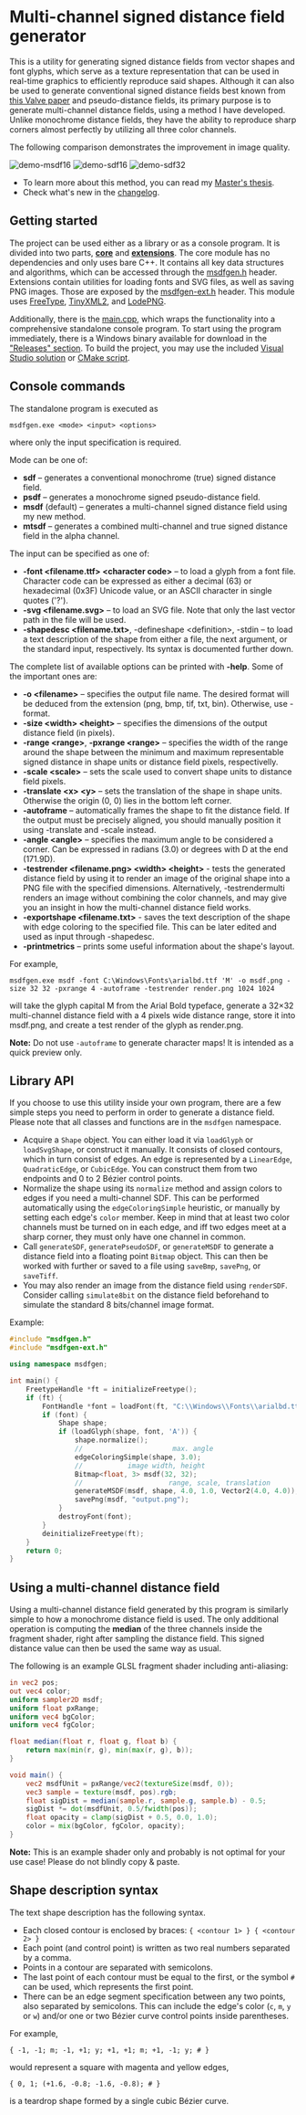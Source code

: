 # Multi-channel signed distance field generator

This is a utility for generating signed distance fields from vector shapes and font glyphs,
which serve as a texture representation that can be used in real-time graphics to efficiently reproduce said shapes.
Although it can also be used to generate conventional signed distance fields best known from
[this Valve paper](https://steamcdn-a.akamaihd.net/apps/valve/2007/SIGGRAPH2007_AlphaTestedMagnification.pdf)
and pseudo-distance fields, its primary purpose is to generate multi-channel distance fields,
using a method I have developed. Unlike monochrome distance fields, they have the ability
to reproduce sharp corners almost perfectly by utilizing all three color channels.

The following comparison demonstrates the improvement in image quality.

![demo-msdf16](https://cloud.githubusercontent.com/assets/18639794/14770355/14cda9f8-0a70-11e6-8346-2bd14b5b832f.png)
![demo-sdf16](https://cloud.githubusercontent.com/assets/18639794/14770360/20c51156-0a70-11e6-8f03-ed7632d07997.png)
![demo-sdf32](https://cloud.githubusercontent.com/assets/18639794/14770361/251a4406-0a70-11e6-95a7-e30e235ac729.png)

- To learn more about this method, you can read my [Master's thesis](https://github.com/Chlumsky/msdfgen/files/3050967/thesis.pdf).
- Check what's new in the [changelog](CHANGELOG.md).

## Getting started

The project can be used either as a library or as a console program. It is divided into two parts, **[core](core)**
and **[extensions](ext)**. The core module has no dependencies and only uses bare C++. It contains all
key data structures and algorithms, which can be accessed through the [msdfgen.h](msdfgen.h) header.
Extensions contain utilities for loading fonts and SVG files, as well as saving PNG images.
Those are exposed by the [msdfgen-ext.h](msdfgen-ext.h) header. This module uses
[FreeType](http://www.freetype.org/),
[TinyXML2](http://www.grinninglizard.com/tinyxml2/),
and [LodePNG](http://lodev.org/lodepng/).

Additionally, there is the [main.cpp](main.cpp), which wraps the functionality into
a comprehensive standalone console program. To start using the program immediately,
there is a Windows binary available for download in the ["Releases" section](https://github.com/Chlumsky/msdfgen/releases).
To build the project, you may use the included [Visual Studio solution](Msdfgen.sln)
or [CMake script](CMakeLists.txt).

## Console commands

The standalone program is executed as
```
msdfgen.exe <mode> <input> <options>
```
where only the input specification is required.

Mode can be one of:
 - **sdf** &ndash; generates a conventional monochrome (true) signed distance field.
 - **psdf** &ndash; generates a monochrome signed pseudo-distance field.
 - **msdf** (default) &ndash; generates a multi-channel signed distance field using my new method.
 - **mtsdf** &ndash; generates a combined multi-channel and true signed distance field in the alpha channel.

The input can be specified as one of:
 - **-font \<filename.ttf\> \<character code\>** &ndash; to load a glyph from a font file.
   Character code can be expressed as either a decimal (63) or hexadecimal (0x3F) Unicode value, or an ASCII character
   in single quotes ('?').
 - **-svg \<filename.svg\>** &ndash; to load an SVG file. Note that only the last vector path in the file will be used.
 - **-shapedesc \<filename.txt\>**, -defineshape \<definition\>, -stdin &ndash; to load a text description of the shape
   from either a file, the next argument, or the standard input, respectively. Its syntax is documented further down.

The complete list of available options can be printed with **-help**.
Some of the important ones are:
 - **-o \<filename\>** &ndash; specifies the output file name. The desired format will be deduced from the extension
   (png, bmp, tif, txt, bin). Otherwise, use -format.
 - **-size \<width\> \<height\>** &ndash; specifies the dimensions of the output distance field (in pixels).
 - **-range \<range\>**, **-pxrange \<range\>** &ndash; specifies the width of the range around the shape
   between the minimum and maximum representable signed distance in shape units or distance field pixels, respectivelly.
 - **-scale \<scale\>** &ndash; sets the scale used to convert shape units to distance field pixels.
 - **-translate \<x\> \<y\>** &ndash; sets the translation of the shape in shape units. Otherwise the origin (0, 0)
   lies in the bottom left corner.
 - **-autoframe** &ndash; automatically frames the shape to fit the distance field. If the output must be precisely aligned,
   you should manually position it using -translate and -scale instead.
 - **-angle \<angle\>** &ndash; specifies the maximum angle to be considered a corner.
   Can be expressed in radians (3.0) or degrees with D at the end (171.9D).
 - **-testrender \<filename.png\> \<width\> \<height\>** - tests the generated distance field by using it to render an image
   of the original shape into a PNG file with the specified dimensions. Alternatively, -testrendermulti renders
   an image without combining the color channels, and may give you an insight in how the multi-channel distance field works.
 - **-exportshape \<filename.txt\>** - saves the text description of the shape with edge coloring to the specified file.
   This can be later edited and used as input through -shapedesc.
 - **-printmetrics** &ndash; prints some useful information about the shape's layout.

For example,
```
msdfgen.exe msdf -font C:\Windows\Fonts\arialbd.ttf 'M' -o msdf.png -size 32 32 -pxrange 4 -autoframe -testrender render.png 1024 1024
```

will take the glyph capital M from the Arial Bold typeface, generate a 32&times;32 multi-channel distance field
with a 4 pixels wide distance range, store it into msdf.png, and create a test render of the glyph as render.png.

**Note:** Do not use `-autoframe` to generate character maps! It is intended as a quick preview only.

## Library API

If you choose to use this utility inside your own program, there are a few simple steps you need to perform
in order to generate a distance field. Please note that all classes and functions are in the `msdfgen` namespace.

 - Acquire a `Shape` object. You can either load it via `loadGlyph` or `loadSvgShape`, or construct it manually.
   It consists of closed contours, which in turn consist of edges. An edge is represented by a `LinearEdge`, `QuadraticEdge`,
   or `CubicEdge`. You can construct them from two endpoints and 0 to 2 Bézier control points.
 - Normalize the shape using its `normalize` method and assign colors to edges if you need a multi-channel SDF.
   This can be performed automatically using the `edgeColoringSimple` heuristic, or manually by setting each edge's
   `color` member. Keep in mind that at least two color channels must be turned on in each edge, and iff two edges meet
   at a sharp corner, they must only have one channel in common.
 - Call `generateSDF`, `generatePseudoSDF`, or `generateMSDF` to generate a distance field into a floating point
   `Bitmap` object. This can then be worked with further or saved to a file using `saveBmp`, `savePng`, or `saveTiff`.
 - You may also render an image from the distance field using `renderSDF`. Consider calling `simulate8bit`
   on the distance field beforehand to simulate the standard 8 bits/channel image format.

Example:
```c++
#include "msdfgen.h"
#include "msdfgen-ext.h"

using namespace msdfgen;

int main() {
    FreetypeHandle *ft = initializeFreetype();
    if (ft) {
        FontHandle *font = loadFont(ft, "C:\\Windows\\Fonts\\arialbd.ttf");
        if (font) {
            Shape shape;
            if (loadGlyph(shape, font, 'A')) {
                shape.normalize();
                //                      max. angle
                edgeColoringSimple(shape, 3.0);
                //           image width, height
                Bitmap<float, 3> msdf(32, 32);
                //                     range, scale, translation
                generateMSDF(msdf, shape, 4.0, 1.0, Vector2(4.0, 4.0));
                savePng(msdf, "output.png");
            }
            destroyFont(font);
        }
        deinitializeFreetype(ft);
    }
    return 0;
}

```

## Using a multi-channel distance field

Using a multi-channel distance field generated by this program is similarly simple to how a monochrome distance field is used.
The only additional operation is computing the **median** of the three channels inside the fragment shader,
right after sampling the distance field. This signed distance value can then be used the same way as usual.

The following is an example GLSL fragment shader including anti-aliasing:

```glsl
in vec2 pos;
out vec4 color;
uniform sampler2D msdf;
uniform float pxRange;
uniform vec4 bgColor;
uniform vec4 fgColor;

float median(float r, float g, float b) {
    return max(min(r, g), min(max(r, g), b));
}

void main() {
    vec2 msdfUnit = pxRange/vec2(textureSize(msdf, 0));
    vec3 sample = texture(msdf, pos).rgb;
    float sigDist = median(sample.r, sample.g, sample.b) - 0.5;
    sigDist *= dot(msdfUnit, 0.5/fwidth(pos));
    float opacity = clamp(sigDist + 0.5, 0.0, 1.0);
    color = mix(bgColor, fgColor, opacity);
}
```

**Note:** This is an example shader only and probably is not optimal for your use case! Please do not blindly copy & paste.

## Shape description syntax

The text shape description has the following syntax.
 - Each closed contour is enclosed by braces: `{ <contour 1> } { <contour 2> }`
 - Each point (and control point) is written as two real numbers separated by a comma.
 - Points in a contour are separated with semicolons.
 - The last point of each contour must be equal to the first, or the symbol `#` can be used, which represents the first point.
 - There can be an edge segment specification between any two points, also separated by semicolons.
   This can include the edge's color (`c`, `m`, `y` or `w`) and/or one or two Bézier curve control points inside parentheses.
   
For example,
```
{ -1, -1; m; -1, +1; y; +1, +1; m; +1, -1; y; # }
```
would represent a square with magenta and yellow edges,
```
{ 0, 1; (+1.6, -0.8; -1.6, -0.8); # }
```
is a teardrop shape formed by a single cubic Bézier curve.
